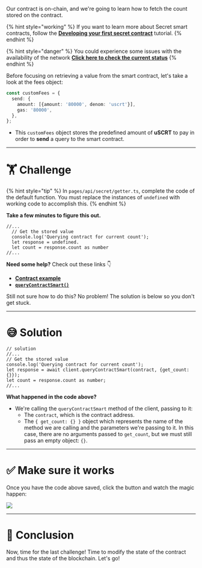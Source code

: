 Our contract is on-chain, and we're going to learn how to fetch the count stored on the contract.

{% hint style="working" %}
If you want to learn more about Secret smart contracts, follow the [**Developing your first secret contract**](https://learn.figment.io/tutorials/creating-a-secret-contract-from-scratch) tutorial.
{% endhint %}

{% hint style="danger" %}
You could experience some issues with the availability of the network [**Click here to check the current status**](https://secretnodes.com/secret/chains/supernova-2)
{% endhint %}

Before focusing on retrieving a value from the smart contract, let's take a look at the fees object:

```typescript
const customFees = {
  send: {
    amount: [{amount: '80000', denom: 'uscrt'}],
    gas: '80000',
  },
};
```

- This `customFees` object stores the predefined amount of **uSCRT** to pay in order to **send** a query to the smart contract.

---

# 🏋️ Challenge

{% hint style="tip" %}
In `pages/api/secret/getter.ts`, complete the code of the default function. You must replace the instances of `undefined` with working code to accomplish this.
{% endhint %}

**Take a few minutes to figure this out.**

```tsx
//...
  // Get the stored value
  console.log('Querying contract for current count');
  let response = undefined.
  let count = response.count as number
//...
```

**Need some help?** Check out these links 👇

- [**Contract example**](https://github.com/enigmampc/SecretJS-Templates/tree/master/5_contracts)
- [**`queryContractSmart()`**](https://github.com/enigmampc/SecretNetwork/blob/7adccb9a09579a564fc90173cc9509d88c46d114/cosmwasm-js/packages/sdk/src/cosmwasmclient.ts#L400)

Still not sure how to do this? No problem! The solution is below so you don't get stuck.

---

# 😅 Solution

```tsx
// solution
//...
// Get the stored value
console.log('Querying contract for current count');
let response = await client.queryContractSmart(contract, {get_count: {}});
let count = response.count as number;
//...
```

**What happened in the code above?**

- We're calling the `queryContractSmart` method of the client, passing to it:
  - The `contract`, which is the contract address.
  - The `{ get_count: {} }` object which represents the name of the method we are calling and the parameters we're passing to it. In this case, there are no arguments passed to `get_count`, but we must still pass an empty object: `{}`.

---

# ✅ Make sure it works

Once you have the code above saved, click the button and watch the magic happen:

![](https://raw.githubusercontent.com/figment-networks/learn-web3-dapp/main/markdown/__images__/secret/secret-getter.gif)

---

# 🏁 Conclusion

Now, time for the last challenge! Time to modify the state of the contract and thus the state of the blockchain. Let's go!
